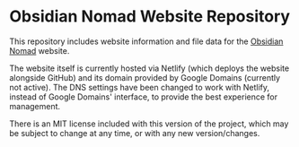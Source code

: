 # Obsidian Nomad Website Repository

This repository includes website information and file data for the [Obsidian Nomad](https://obsidian-nomad.netlify.app) website.

The website itself is currently hosted via Netlify (which deploys the website alongside GitHub) and its domain provided by Google Domains (currently not active).
The DNS settings have been changed to work with Netlify, instead of Google Domains' interface, to provide the best experience for management.

There is an MIT license included with this version of the project, which may be subject to change at any time, or with any new version/changes.
